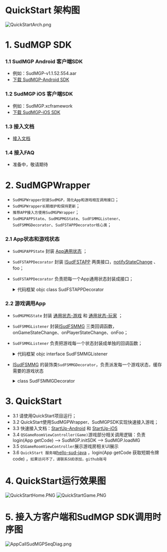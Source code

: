 # QuickStart 架构图
![QuickStartArch.png](doc/QuickStartArch.png)

# 1. SudMGP SDK
### 1.1 SudMGP Android 客户端SDK
- 例如：SudMGP-v1.1.52.554.aar
- [下载 SudMGP-Android SDK](https://github.com/SudTechnology/sud-mgp-android/releases)
  
### 1.2 SudMGP iOS 客户端SDK
- 例如：SudMGP.xcframework
- [下载 SudMGP-iOS SDK](https://github.com/SudTechnology/sud-mgp-ios/releases)

### 1.3 接入文档
- [接入文档](https://docs.sud.tech/zh-CN/app/Client/)

### 1.4 接入FAQ
 - 准备中，敬请期待

# 2. SudMGPWrapper
- `SudMGPWrapper封装SudMGP，简化App和游戏相互调用接口`；
- `SudMGPWrapper长期维护和保持更新`；
- `推荐APP接入方使用SudMGPWrapper`；
- `SudMGPAPPState`、`SudMGPMGState`、`SudFSMMGListener`、`SudFSMMGDecorator`、`SudFSTAPPDecorator核心类`；

### 2.1 App状态和游戏状态
- `SudMGPAPPState` 封装 [App通用状态](https://docs.sud.tech/zh-CN/app/Client/APPFST/CommonState.html) ；
- `SudFSTAPPDecorator` 封装 [ISudFSTAPP](https://docs.sud.tech/zh-CN/app/Client/API/ISudFSTAPP.html) 两类接口，[notifyStateChange](https://docs.sud.tech/zh-CN/app/Client/APPFST/CommonState.html) 、 foo；
- `SudFSTAPPDecorator` 负责把每一个App通用状态封装成接口；
    <details>
    <summary>代码框架 objc class SudFSTAPPDecorator</summary>

    ``` objc
    /// app -> 游戏
    @interface SudFSTAPPDecorator : NSObject

    @property (nonatomic, strong) id<ISudFSTAPP> iSudFSTAPP;

    /// setI SudFSTAPP = [SudMGP loadMG:userId roomId:roomId code:code mgId:mgId language:language fsmMG:self.sudFSMMGDecorator rootView:rootView];
    - (void)setISudFSTAPP:(id<ISudFSTAPP>)iSudFSTAPP;
    ...

    /// 继续游戏
    - (void)playMG;
    /// 暂停游戏
    - (void)pauseMG;
    /// 销毁游戏
    - (void)destroyMG;
    /// 获取游戏View
    - (UIView *) getGameView;
    /// 更新code
    /// @param code 新的code
    - (void)updateCode:(NSString *) code;
    /// 传输音频数据： 传入的音频数据必须是：PCM格式，采样率：16000， 采样位数：16， 声道数： MONO
    - (void)pushAudio:(NSData *)data;
    @end
    ```
    </details>

### 2.2 游戏调用App
- `SudMGPMGState` 封装 [通用状态-游戏](https://docs.sud.tech/zh-CN/app/Client/MGFSM/CommonStateGame.html) 和 [通用状态-玩家](https://docs.sud.tech/zh-CN/app/Client/MGFSM/CommonStatePlayer.html) ；
- `SudFSMMGListener` 封装[ISudFSMMG](https://docs.sud.tech/zh-CN/app/Client/API/ISudFSMMG.html) 三类回调函数，onGameStateChange、onPlayerStateChange、onFoo；
- `SudFSMMGListener` 负责把游戏每一个状态封装成单独的回调函数；
    <details>
    <summary>代码框架 objc interface SudFSMMGListener</summary>
    
    ``` objc
    @protocol SudFSMMGListener <NSObject>

    @required
    /// 获取游戏View信息  【需要实现】
    - (void)onGetGameViewInfo:(nonnull id<ISudFSMStateHandle>)handle dataJson:(nonnull NSString *)dataJson;

    /// 短期令牌code过期  【需要实现】
    - (void)onExpireCode:(nonnull id<ISudFSMStateHandle>)handle dataJson:(nonnull NSString *)dataJson;

    /// 获取游戏Config  【需要实现】
    - (void)onGetGameCfg:(nonnull id<ISudFSMStateHandle>)handle dataJson:(nonnull NSString *)dataJson;


    @optional
    /// 游戏开始
    - (void)onGameStarted;

    /// 游戏销毁
    - (void)onGameDestroyed;

    /// 通用状态-游戏
    /// 游戏: 公屏消息状态    MG_COMMON_PUBLIC_MESSAGE
    - (void)onGameMGCommonPublicMessage:(nonnull id<ISudFSMStateHandle>)handle model:(MGCommonPublicMessageModel *)model;

    ...
    @end
    ```
    </details>

- [ISudFSMMG](https://docs.sud.tech/zh-CN/app/Client/API/ISudFSMMG.html) 的装饰类`SudFSMMGDecorator`，负责派发每一个游戏状态，缓存需要的游戏状态
    <details>
    <summary>class SudFSMMGDecorator</summary>
    
    ``` objc
    /// game -> app
    @interface SudFSMMGDecorator : NSObject <ISudFSMMG>

    typedef NS_ENUM(NSInteger, GameStateType) {
        /// 空闲
        GameStateTypeLeisure = 0,
        /// loading
        GameStateTypeLoading = 1,
        /// playing
        GameStateTypePlaying = 2,
    };

    /// 当前用户ID
    @property(nonatomic, strong, readonly)NSString *currentUserId;
    // 游戏状态枚举： GameStateType
    @property (nonatomic, assign) GameStateType gameStateType;
    /// 当前用户是否加入
    @property (nonatomic, assign) BOOL isInGame;
    /// 是否在游戏中
    @property (nonatomic, assign) BOOL isPlaying;
    
    ...

    /// 设置事件处理器
    /// @param listener 事件处理实例
    - (void)setEventListener:(id<SudFSMMGListener>)listener;
    /// 设置当前用户ID
    /// @param userId 当前用户ID
    - (void)setCurrentUserId:(NSString *)userId;
    /// 清除所有存储数组
    - (void)clearAllStates;
    /// 2MG成功回调
    - (NSString *)handleMGSuccess;
    /// 2MG失败回调
    - (NSString *)handleMGFailure;

    #pragma mark - 获取gamePlayerStateMap中最新的一个状态
    /// 获取用户加入状态
    - (BOOL)isPlayerIn:(NSString *)userId;
    /// 获取用户是否在准备中
    - (BOOL)isPlayerIsReady:(NSString *)userId;
    /// 获取用户是否在游戏中
    - (BOOL)isPlayerIsPlaying:(NSString *)userId;
    /// 获取用户是否在队长
    - (BOOL)isPlayerIsCaptain:(NSString *)userId;
    /// 获取用户是否在在绘画
    - (BOOL)isPlayerPaining:(NSString *)userId;

    #pragma mark - 获取是否存在gamePlayerStateMap中 （用于判断用户是否在游戏里了）
    /// 获取用户是否已经加入了游戏
    - (BOOL)isPlayerInGame:(NSString *)userId;
    @end
    ```
    </details>



# 3. QuickStart
- 3.1 请使用QuickStart项目运行；
- 3.2 QuickStart使用SudMGPWrapper、SudMGPSDK实现快速接入游戏；
- 3.3 快速接入文档：[StartUp-Android](https://docs.sud.tech/zh-CN/app/Client/StartUp-Android.html) 和 [StartUp-iOS](https://docs.sud.tech/zh-CN/app/Client/StartUp-iOS.html)
- 3.4 `QSGameRoomViewController(Game)`游戏部分相关调用逻辑：负责login(App getCode) --> SudMGP.initSDK --> SudMGP.loadMG
- 3.5 `QSGameRoomViewController`展示游戏房相关UI展示
- 3.6 `QuickStart 服务端`[hello-sud-java](https://github.com/SudTechnology/hello-sud-java) ，login(App getCode 获取短期令牌code) ，`如果访问不了，请联系SUD添加，github账号`

# 4. QuickStart运行效果图
![QuickStartHome.PNG](./doc/QuickStartHome.PNG)
![QuickStartGame.PNG](./doc/QuickStartGame.PNG)

# 5. 接入方客户端和SudMGP SDK调用时序图
![AppCallSudMGPSeqDiag.png](doc/AppCallSudMGPSeqDiag.png)
